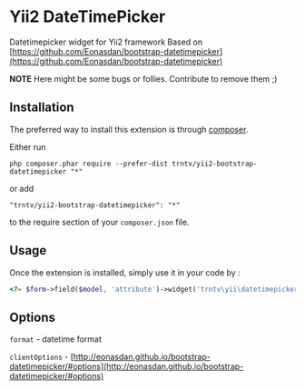 Yii2 DateTimePicker
===================
Datetimepicker widget for Yii2 framework
Based on [https://github.com/Eonasdan/bootstrap-datetimepicker](https://github.com/Eonasdan/bootstrap-datetimepicker)

**NOTE** Here might be some bugs or follies. Contribute to remove them ;)


Installation
------------

The preferred way to install this extension is through [composer](http://getcomposer.org/download/).

Either run

```
php composer.phar require --prefer-dist trntv/yii2-bootstrap-datetimepicker "*"
```

or add

```
"trntv/yii2-bootstrap-datetimepicker": "*"
```

to the require section of your `composer.json` file.


Usage
-----

Once the extension is installed, simply use it in your code by  :

```php
<?= $form->field($model, 'attribute')->widget('trntv\yii\datetimepicker\DatetimepickerWidget'); ?>
```

Options
-------
``format`` - datetime format

``clientOptions`` - [http://eonasdan.github.io/bootstrap-datetimepicker/#options](http://eonasdan.github.io/bootstrap-datetimepicker/#options)
